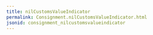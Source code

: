 ```yaml
---
title: nilCustomsValueIndicator
permalink: Consignment.nilCustomsValueIndicator.html
jsonid: consignment_nilcustomsvalueindicator
---
```

